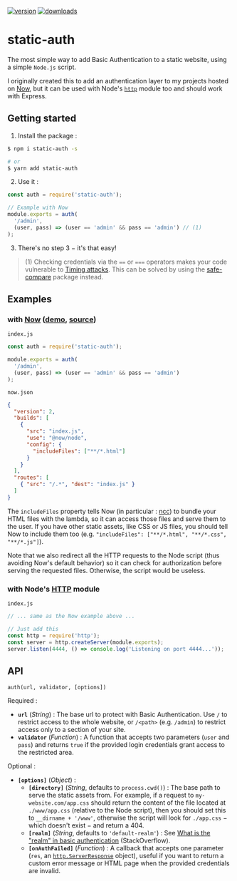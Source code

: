 [![version](https://img.shields.io/badge/version-1.1.1-cornflowerblue.svg?style=for-the-badge)](https://github.com/flawyte/static-auth/releases/tag/1.1.1)
[![downloads](https://img.shields.io/npm/dm/static-auth.svg?color=salmon&style=for-the-badge)](https://www.npmjs.com/package/static-auth)

# static-auth

The most simple way to add Basic Authentication to a static website, using a simple `Node.js` script.

I originally created this to add an authentication layer to my projects hosted on [Now](https://zeit.co/now), but it can be used with Node's [`http`](https://nodejs.org/api/http.html) module too and should work with Express.

## Getting started

1. Install the package :
```bash
$ npm i static-auth -s

# or
$ yarn add static-auth
```

2. Use it :
```js
const auth = require('static-auth');

// Example with Now
module.exports = auth(
  '/admin',
  (user, pass) => (user == 'admin' && pass == 'admin') // (1)
);
  ```

3. There's no step 3 − it's that easy!

> (1) Checking credentials via the `==` or `===` operators makes your code vulnerable to [Timing attacks](https://snyk.io/blog/node-js-timing-attack-ccc-ctf/). This can be solved by using the [safe-compare](https://www.npmjs.com/package/safe-compare) package instead.

## Examples

### with [Now](https://zeit.co/now) ([demo](https://now-basic-auth-node-static-auth.flawyte.now.sh/), [source](https://github.com/flawyte/now-basic-auth/tree/master/node-static-auth))

`index.js`
```js
const auth = require('static-auth');

module.exports = auth(
  '/admin',
  (user, pass) => (user == 'admin' && pass == 'admin')
);
```

`now.json`
```json
{
  "version": 2,
  "builds": [
    {
      "src": "index.js",
      "use": "@now/node",
      "config": {
        "includeFiles": ["**/*.html"]
      }
    }
  ],
  "routes": [
    { "src": "/.*", "dest": "index.js" }
  ]
}
```

The `includeFiles` property tells Now (in particular : [ncc](https://github.com/zeit/ncc)) to bundle your HTML files with the lambda, so it can access those files and serve them to the user. If you have other static assets, like CSS or JS files, you should tell Now to include them too (e.g. `"includeFiles": ["**/*.html", "**/*.css", "**/*.js"]`).

Note that we also redirect all the HTTP requests to the Node script (thus avoiding Now's default behavior) so it can check for authorization before serving the requested files. Otherwise, the script would be useless.

### with Node's [HTTP](https://nodejs.org/api/http.html) module

`index.js`
```js
// ... same as the Now example above ...

// Just add this
const http = require('http');
const server = http.createServer(module.exports);
server.listen(4444, () => console.log('Listening on port 4444...'));
```

## API

`auth(url, validator, [options])`

Required :
- **`url`** (*String*) : The base url to protect with Basic Authentication. Use `/` to restrict access to the whole website, or `/<path>` (e.g. `/admin`) to restrict access only to a section of your site.
- **`validator`** (*Function*) : A function that accepts two parameters (`user` and `pass`) and returns `true` if the provided login credentials grant access to the restricted area.

Optional :
- **`[options]`** (*Object*) :
  - **`[directory]`** (*String*, defaults to `process.cwd()`) : The base path to serve the static assets from. For example, if a request to `my-website.com/app.css` should return the content of the file located at `./www/app.css` (relative to the Node script), then you should set this to `__dirname + '/www'`, otherwise the script will look for `./app.css` − which doesn't exist − and return a 404.
  - **`[realm]`** (*String*, defaults to `'default-realm'`) : See [What is the "realm" in basic authentication](https://stackoverflow.com/questions/12701085/what-is-the-realm-in-basic-authentication) (StackOverflow).
  - **`[onAuthFailed]`** (*Function*) : A callback that accepts one parameter (`res`, an [`http.ServerResponse`](https://nodejs.org/api/http.html#http_class_http_serverresponse) object), useful if you want to return a custom error message or HTML page when the provided credentials are invalid.
